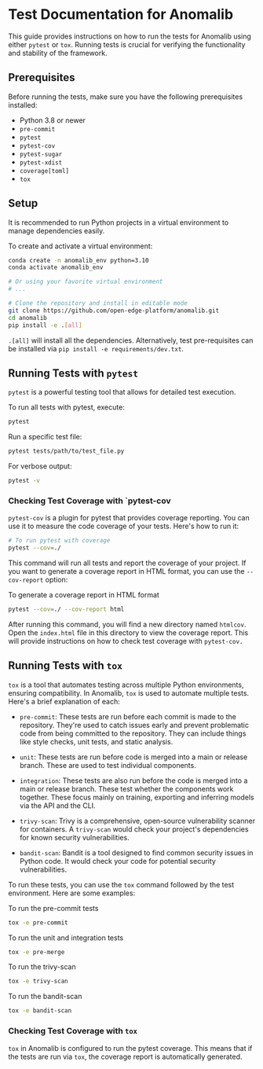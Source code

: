 # Test Documentation for Anomalib

This guide provides instructions on how to run the tests for Anomalib
using either `pytest` or `tox`. Running tests is crucial for verifying the
functionality and stability of the framework.

## Prerequisites

Before running the tests, make sure you have the following prerequisites
installed:

- Python 3.8 or newer
- `pre-commit`
- `pytest`
- `pytest-cov`
- `pytest-sugar`
- `pytest-xdist`
- `coverage[toml]`
- `tox`

## Setup

It is recommended to run Python projects in a virtual environment to manage
dependencies easily.

To create and activate a virtual environment:

```bash
conda create -n anomalib_env python=3.10
conda activate anomalib_env

# Or using your favorite virtual environment
# ...

# Clone the repository and install in editable mode
git clone https://github.com/open-edge-platform/anomalib.git
cd anomalib
pip install -e .[all]
```

`.[all]` will install all the dependencies. Alternatively, test pre-requisites
can be installed via `pip install -e requirements/dev.txt`.

## Running Tests with `pytest`

`pytest` is a powerful testing tool that allows for detailed test execution.

To run all tests with pytest, execute:

```bash
pytest
```

Run a specific test file:

```bash
pytest tests/path/to/test_file.py
```

For verbose output:

```bash
pytest -v
```

### Checking Test Coverage with `pytest-cov

`pytest-cov` is a plugin for pytest that provides coverage reporting. You can
use it to measure the code coverage of your tests. Here's how to run it:

```bash
# To run pytest with coverage
pytest --cov=./
```

This command will run all tests and report the coverage of your project.
If you want to generate a coverage report in HTML format, you can use the
`--cov-report` option:

To generate a coverage report in HTML format

```bash
pytest --cov=./ --cov-report html
```

After running this command, you will find a new directory named `htmlcov`. Open
the `index.html` file in this directory to view the coverage report.
This will provide instructions on how to check test coverage with `pytest-cov.`

## Running Tests with `tox`

`tox` is a tool that automates testing across multiple Python environments,
ensuring compatibility. In Anomalib, `tox` is used to automate multiple tests.
Here's a brief explanation of each:

- `pre-commit`: These tests are run before each commit is made to the
  repository. They're used to catch issues early and prevent problematic code
  from being committed to the repository. They can include things like style
  checks, unit tests, and static analysis.

- `unit`: These tests are run before code is merged into a main or release
  branch. These are used to test individual components.

- `integration`: These tests are also run before the code is merged into a main
  or release branch. These test whether the components work together. These focus
  mainly on training, exporting and inferring models via the API and the CLI.

- `trivy-scan`: Trivy is a comprehensive, open-source vulnerability scanner for
  containers. A `trivy-scan` would check your project's dependencies for known
  security vulnerabilities.

- `bandit-scan`: Bandit is a tool designed to find common security issues in
  Python code. It would check your code for potential security vulnerabilities.

To run these tests, you can use the `tox` command followed by the test
environment. Here are some examples:

To run the pre-commit tests

```bash
tox -e pre-commit
```

To run the unit and integration tests

```bash
tox -e pre-merge
```

To run the trivy-scan

```bash
tox -e trivy-scan
```

To run the bandit-scan

```bash
tox -e bandit-scan
```

### Checking Test Coverage with `tox`

`tox` in Anomalib is configured to run the pytest coverage. This means that if
the tests are run via `tox`, the coverage report is automatically generated.
